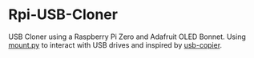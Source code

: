 # Rpi-USB-Cloner
  USB Cloner using a Raspberry Pi Zero and Adafruit OLED Bonnet.
  Using [mount.py](https://github.com/Vallentin/mount.py) to interact with USB drives and inspired by [usb-copier](https://github.com/lukehutch/usb-copier).
